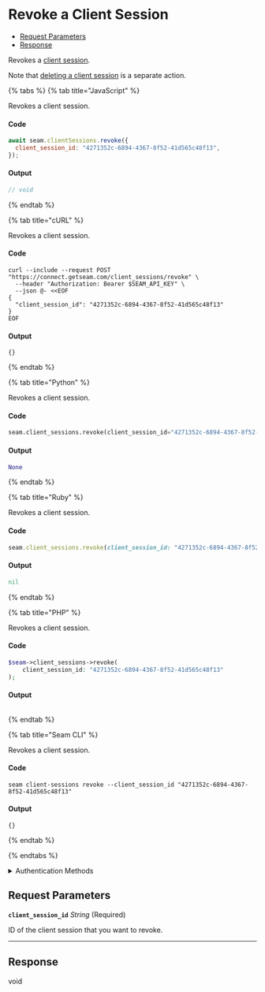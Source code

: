 # Revoke a Client Session

- [Request Parameters](#request-parameters)
- [Response](#response)

Revokes a [client session](../../core-concepts/authentication/client-session-tokens/README.md).

Note that [deleting a client session](https://docs.seam.co/latest/api/client_sessions/delete) is a separate action.


{% tabs %}
{% tab title="JavaScript" %}

Revokes a client session.

#### Code

```javascript
await seam.clientSessions.revoke({
  client_session_id: "4271352c-6894-4367-8f52-41d565c48f13",
});
```

#### Output

```javascript
// void
```
{% endtab %}

{% tab title="cURL" %}

Revokes a client session.

#### Code

```curl
curl --include --request POST "https://connect.getseam.com/client_sessions/revoke" \
  --header "Authorization: Bearer $SEAM_API_KEY" \
  --json @- <<EOF
{
  "client_session_id": "4271352c-6894-4367-8f52-41d565c48f13"
}
EOF
```

#### Output

```curl
{}
```
{% endtab %}

{% tab title="Python" %}

Revokes a client session.

#### Code

```python
seam.client_sessions.revoke(client_session_id="4271352c-6894-4367-8f52-41d565c48f13")
```

#### Output

```python
None
```
{% endtab %}

{% tab title="Ruby" %}

Revokes a client session.

#### Code

```ruby
seam.client_sessions.revoke(client_session_id: "4271352c-6894-4367-8f52-41d565c48f13")
```

#### Output

```ruby
nil
```
{% endtab %}

{% tab title="PHP" %}

Revokes a client session.

#### Code

```php
$seam->client_sessions->revoke(
    client_session_id: "4271352c-6894-4367-8f52-41d565c48f13"
);
```

#### Output

```php

```
{% endtab %}

{% tab title="Seam CLI" %}

Revokes a client session.

#### Code

```seam_cli
seam client-sessions revoke --client_session_id "4271352c-6894-4367-8f52-41d565c48f13"
```

#### Output

```seam_cli
{}
```
{% endtab %}

{% endtabs %}


<details>

<summary>Authentication Methods</summary>

- API key
- Personal access token
  <br>Must also include the `seam-workspace` header in the request.

To learn more, see [Authentication](https://docs.seam.co/latest/api/authentication).
</details>

## Request Parameters

**`client_session_id`** *String* (Required)

ID of the client session that you want to revoke.

---


## Response

void

